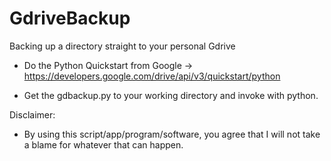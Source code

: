# GdriveBackup
Backing up a directory straight to your personal Gdrive

- Do the Python Quickstart from Google -> https://developers.google.com/drive/api/v3/quickstart/python

- Get the gdbackup.py to your working directory and invoke with python.

Disclaimer:

- By using this script/app/program/software, you agree that I will not take a blame for whatever that can happen.
